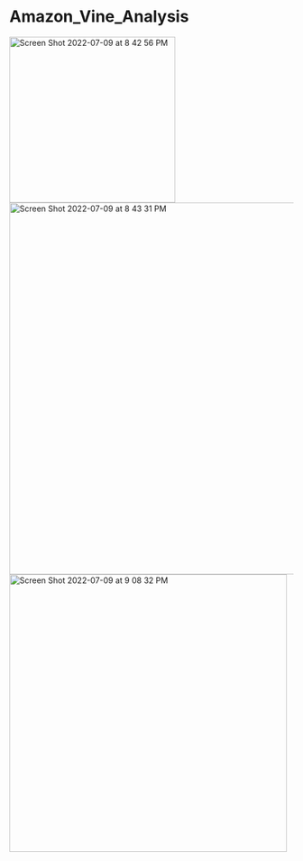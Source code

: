 # Amazon_Vine_Analysis

<img width="294" alt="Screen Shot 2022-07-09 at 8 42 56 PM" src="https://user-images.githubusercontent.com/95447175/178129743-68ab85a2-57d5-4ffd-8aab-f1b3abf083dd.png">

<img width="659" alt="Screen Shot 2022-07-09 at 8 43 31 PM" src="https://user-images.githubusercontent.com/95447175/178129747-8cfa0103-c8af-45e5-913c-184a2c1636bb.png">

<img width="492" alt="Screen Shot 2022-07-09 at 9 08 32 PM" src="https://user-images.githubusercontent.com/95447175/178129749-ef7baad9-30ad-4629-9749-465e54f05080.png">

